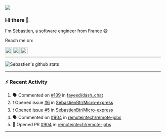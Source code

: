 ![](https://komarev.com/ghpvc/?username=sebastienBtr)

### Hi there 👋

I'm Sébastien, a software engineer from France 😄

Reach me on:

<a href="https://twitter.com/seb_bouttier">
  <img align="left" width="22px" src="https://cdn.jsdelivr.net/npm/simple-icons@v3/icons/twitter.svg" />
</a>
<a href="https://www.linkedin.com/in/sebastien-bouttier">
  <img align="left" width="22px" src="https://cdn.jsdelivr.net/npm/simple-icons@v3/icons/linkedin.svg" />
</a>
<a href="https://medium.com/@sebastienBtr">
  <img align="left" width="22px" src="https://cdn.jsdelivr.net/npm/simple-icons@v3/icons/medium.svg" />
</a>
</br>

---

![Sebastien's github stats](https://github-readme-stats.vercel.app/api?username=sebastienBtr&show_icons=true&title_color=24292e&icon_color=40c463&text_color=24292e&bg_color=fff&count_private=true)

---

### :zap: Recent Activity

<!--START_SECTION:activity-->
1. 🗣 Commented on [#139](https://github.com/fayeed/dash_chat/issues/139) in [fayeed/dash_chat](https://github.com/fayeed/dash_chat)
2. ❗️ Opened issue [#6](https://github.com/SebastienBtr/Micro-express/issues/6) in [SebastienBtr/Micro-express](https://github.com/SebastienBtr/Micro-express)
3. ❗️ Opened issue [#5](https://github.com/SebastienBtr/Micro-express/issues/5) in [SebastienBtr/Micro-express](https://github.com/SebastienBtr/Micro-express)
4. 🗣 Commented on [#904](https://github.com/remoteintech/remote-jobs/issues/904) in [remoteintech/remote-jobs](https://github.com/remoteintech/remote-jobs)
5. 💪 Opened PR [#904](https://github.com/remoteintech/remote-jobs/pull/904) in [remoteintech/remote-jobs](https://github.com/remoteintech/remote-jobs)
<!--END_SECTION:activity-->

---

<!--
**SebastienBtr/sebastienBtr** is a ✨ _special_ ✨ repository because its `README.md` (this file) appears on your GitHub profile.

Here are some ideas to get you started:

- 🔭 I’m currently working on ...
- 🌱 I’m currently learning ...
- 👯 I’m looking to collaborate on ...
- 🤔 I’m looking for help with ...
- 💬 Ask me about ...
- 📫 How to reach me: ...
- 😄 Pronouns: ...
- ⚡ Fun fact: ...
-->
